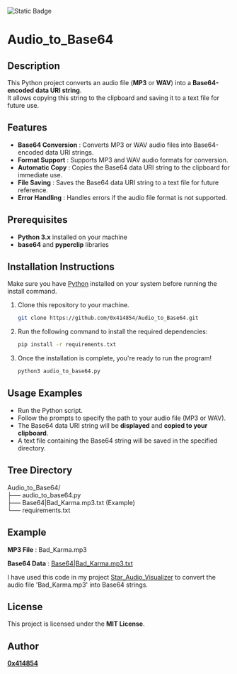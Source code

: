 ![Static Badge](https://img.shields.io/badge/python-%233776ab?logo=python&logoColor=white)

# Audio_to_Base64

## **Description**
This Python project converts an audio file (**MP3** or **WAV**) into a **Base64-encoded data URI string**.
<br>It allows copying this string to the clipboard and saving it to a text file for future use.


## **Features**
- **Base64 Conversion** : Converts MP3 or WAV audio files into Base64-encoded data URI strings.
- **Format Support** : Supports MP3 and WAV audio formats for conversion.
- **Automatic Copy** : Copies the Base64 data URI string to the clipboard for immediate use.
- **File Saving** : Saves the Base64 data URI string to a text file for future reference.
- **Error Handling** : Handles errors if the audio file format is not supported.

## **Prerequisites**
- **Python 3.x** installed on your machine
- **base64** and **pyperclip** libraries

## **Installation Instructions**

Make sure you have [Python](https://www.python.org/downloads/) installed on your system before running the install command.

1. Clone this repository to your machine.
   ```bash
   git clone https://github.com/0x414854/Audio_to_Base64.git

2. Run the following command to install the required dependencies:
   ```bash
   pip install -r requirements.txt
   
3. Once the installation is complete, you're ready to run the program!
   ```bash
   python3 audio_to_base64.py

## **Usage Examples**
- Run the Python script.
- Follow the prompts to specify the path to your audio file (MP3 or WAV).
- The Base64 data URI string will be **displayed** and **copied to your clipboard**.
- A text file containing the Base64 string will be saved in the specified directory.
  
## Tree Directory

Audio_to_Base64/
<br>├── audio_to_base64.py
<br>├── Base64|Bad_Karma.mp3.txt (Example)
<br>└── requirements.txt


## **Example**
**MP3 File** : Bad_Karma.mp3

**Base64 Data** : [Base64|Bad_Karma.mp3.txt](Base64|Bad_Karma.mp3.txt)

I have used this code in my project [Star_Audio_Visualizer](https://github.com/X-Casper/Star_Audio_Visualizer) to convert the audio file 'Bad_Karma.mp3' into Base64 strings.

## **License**
This project is licensed under the **MIT License**.

## **Author**

[**0x414854**](https://github.com/0x414854)
